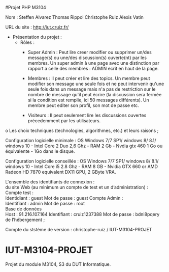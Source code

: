 #Projet PHP M3104

Nom : Steffen Alvarez Thomas Rippol Christophe Ruiz Alexis Vatin

URL du site : http://iut.cruiz.fr/

* Présentation du projet :  
  * Rôles :  
     * Super Admin : Peut lire creer modifier ou supprimer un/des message(s) ou une/des discussion(s) ouverte(nt) par les membres. Un super admin à une page avec une distinction par rapport a celle des membres : ADMIN ecrit en haut de la page.  
       
    * Membres : Il peut créer et lire des topics. Un membre peut modifier son message une seule fois et ne peut intervenir qu'une seule fois dans un message mais n'a pas de restriction sur le nombre de message qu'il peut écrire (la discussion sera fermée si la condition est remplie, ici 50 messages différents). Un membre peut editer son profil, son mot de passe etc.   
    
    * Visiteurs : Il peut seulement lire les discussions ouvertes précedemment par les utilisateurs.  
    
o Les choix techniques (technologies, algorithmes, etc.) et leurs raisons ;   

Configuration logicielle minimale : OS Windows 7/7 SP1/ windows 8/ 8.1/ windows 10 - Intel Core 2 Duo 2,6 Ghz - RAM 2 Gb - Nvdia gtx 460 1 Go ou équivalente - 1Go dans le disque.  

Configuration logicielle conseillée : OS Windows 7/7 SP1/ windows 8/ 8.1/ windows 10 - Intel Core i5 2.8 Ghz - RAM 8 GB  -  Nvidia GTX 660 or AMD Radeon HD 7870 equivalent DX11 GPU, 2 GByte VRA.  

L'ensemble des identifiants de connexion :  
   du site Web (au minimum un compte de test et un d’administration) :  
      Compte test :   
        Identidiant : guest   Mot de passe : guest
      Compte Admin :   
        Identifiant : admin   Mot de passe : root  
      Base de données   
        Host : 91.216.107.164  Identifiant : cruiz1237388     Mot de passe : bdni8pqery           
      de l’hébergement ;  
  
  Compte du ststème de version : christophe-ruiz / IUT-M3104-PROJET                  

# IUT-M3104-PROJET
Projet du module M3104, S3 du DUT Informatique.
